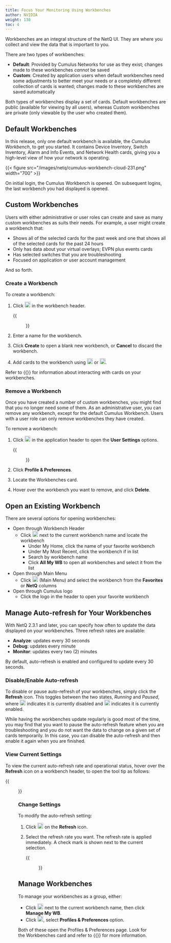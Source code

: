 ```yaml
---
title: Focus Your Monitoring Using Workbenches
author: NVIDIA
weight: 130
toc: 4
---
```

Workbenches are an integral structure of the NetQ UI. They are where you collect and view the data that is important to you.

There are two types of workbenches:

- **Default**: Provided by Cumulus Networks for use as they exist; changes made to these workbenches *cannot* be saved
- **Custom**: Created by application users when default workbenches need some adjustments to better meet your needs or a completely different collection of cards is wanted; changes made to these workbenches are saved automatically

Both types of workbenches display a set of cards. Default workbenches are public (available for viewing by all users), whereas Custom workbenches are private (only viewable by the user who created them).

## Default Workbenches

In this release, only one default workbench is available, the *Cumulus Workbench*, to get you started. It contains Device Inventory, Switch Inventory, Alarm and Info Events, and Network Health cards, giving you a high-level view of how your network is operating.

{{< figure src="/images/netq/cumulus-workbench-cloud-231.png" width="700" >}}

On initial login, the Cumulus Workbench is opened. On subsequent logins, the last workbench you had displayed is opened.

## Custom Workbenches

Users with either administrative or user roles can create and save as many custom workbenches as suits their needs. For example, a user might create a workbench that:

- Shows all of the selected cards for the past week and one that shows all of the selected cards for the past 24 hours
- Only has data about your virtual overlays; EVPN plus events cards
- Has selected switches that you are troubleshooting
- Focused on application or user account management

And so forth.

### Create a Workbench

To create a workbench:

1. Click <img src="https://icons.cumulusnetworks.com/01-Interface-Essential/43-Remove-Add/add-circle.svg" height="18" width="18"/> in the workbench header.

      {{<figure src="/images/netq/add-custom-workbench-modal-230.png" width="200">}}

2. Enter a name for the workbench.

3. Click **Create** to open a blank new workbench, or **Cancel** to discard the workbench.

4. Add cards to the workbench using <img src="https://icons.cumulusnetworks.com/44-Entertainment-Events-Hobbies/02-Card-Games/card-game-diamond.svg" height="18" width="18"/> or <img src="https://icons.cumulusnetworks.com/03-Computers-Devices-Electronics/09-Hard-Drives/hard-drive-1.svg" height="18" width="18"/>.

Refer to {{<link title="Access Data with Cards">}} for information about interacting with cards on your workbenches.

### Remove a Workbench

Once you have created a number of custom workbenches, you might find that you no longer need some of them. As an administrative user, you can remove any workbench, except for the default Cumulus Workbench. Users with a user role can only remove workbenches they have created.

To remove a workbench:

1. Click <img src="https://icons.cumulusnetworks.com/17-Users/19-Natural-Close%20Up-Single%20User-Man/single-man-circle.svg" height="18" width="18"/> in the application header to open the **User Settings** options.

    {{<figure src="/images/netq/user-settings-profile-prefs-selected-222.png" width="150">}}

2. Click **Profile & Preferences**.

3. Locate the Workbenches card.

4. Hover over the workbench you want to remove, and click **Delete**.

## Open an Existing Workbench

There are several options for opening workbenches:

- Open through Workbench Header
    - Click <img src="https://icons.cumulusnetworks.com/52-Arrows-Diagrams/01-Arrows/arrow-button-down-2.svg" width="18"/> next to the current workbench name and locate the workbench
        - Under My Home, click the name of your favorite workbench
        - Under My Most Recent, click the workbench if in list
        - Search by workbench name
        - Click **All My WB** to open all workbenches and select it from the list
- Open through Main Menu
    - Click <img src="https://icons.cumulusnetworks.com/01-Interface-Essential/03-Menu/navigation-menu.svg" width="18"/> (Main Menu) and select the workbench from the **Favorites** or **NetQ** columns
- Open through Cumulus logo
    - Click the logo in the header to open your favorite workbench

## Manage Auto-refresh for Your Workbenches

With NetQ 2.3.1 and later, you can specify how often to update the data displayed on your workbenches. Three refresh rates are available:

- **Analyze**: updates every 30 seconds
- **Debug**: updates every minute
- **Monitor**: updates every two (2) minutes

By default, auto-refresh is enabled and configured to update every 30 seconds.

### Disable/Enable Auto-refresh

To disable or pause auto-refresh of your workbenches, simply click the **Refresh** icon. This toggles between the two states, *Running* and *Paused*, where <img src="https://icons.cumulusnetworks.com/01-Interface-Essential/42-Multimedia-Controls/button-play-1.svg" width="18"/> indicates it is currently disabled and <img src="https://icons.cumulusnetworks.com/01-Interface-Essential/42-Multimedia-Controls/button-pause.svg" width="18"/> indicates it is currently enabled.

While having the workbenches update regularly is good most of the time, you may find that you want to pause the auto-refresh feature when you are troubleshooting and you do not want the data to change on a given set of cards temporarily. In this case, you can disable the auto-refresh and then enable it again when you are finished.

### View Current Settings

To view the current auto-refresh rate and operational status, hover over the **Refresh** icon on a workbench header, to open the tool tip as follows:

{{<figure src="/images/netq/wb-refresh-tooltips-231.png" width="350">}}

### Change Settings

To modify the auto-refresh setting:

1. Click <img src="https://icons.cumulusnetworks.com/52-Arrows-Diagrams/01-Arrows/arrow-button-down-2.svg" width="18"/> on the **Refresh** icon.

2. Select the refresh rate you want. The refresh rate is applied immediately. A check mark is shown next to the current selection.

    {{<figure src="/images/netq/wb-refresh-rate-selection-231.png" width="150">}}

## Manage Workbenches

To manage your workbenches as a group, either:

- Click <img src="https://icons.cumulusnetworks.com/52-Arrows-Diagrams/01-Arrows/arrow-button-down-2.svg" width="18"/> next to the current workbench name, then click **Manage My WB**. 
- Click <img src="https://icons.cumulusnetworks.com/17-Users/19-Natural-Close%20Up-Single%20User-Man/single-man-circle.svg" width="18"/>, select **Profiles & Preferences** option.

Both of these open the Profiles & Preferences page. Look for the Workbenches card and refer to {{<link url="Set-User-Preferences#manage-your-workbenches" text="Manage Your Workbenches">}} for more information.
